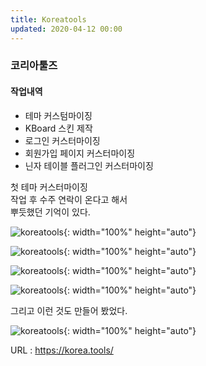 ```yaml
---
title: Koreatools
updated: 2020-04-12 00:00
---
```


### 코리아툴즈
  
#### 작업내역
- 테마 커스텀마이징
- KBoard 스킨 제작
- 로그인 커스터마이징
- 회원가입 페이지 커스터마이징
- 닌자 테이블 플러그인 커스터마이징
  
첫 테마 커스터마이징  
작업 후 수주 연락이 온다고 해서  
뿌듯했던 기억이 있다.  
  
![koreatools](https://github.com/project0210/project0210.github.io/blob/master/_posts/koreatools/001.png?raw=true){: width="100%" height="auto"}
  
![koreatools](https://github.com/project0210/project0210.github.io/blob/master/_posts/koreatools/002.png?raw=true){: width="100%" height="auto"}
  
![koreatools](https://github.com/project0210/project0210.github.io/blob/master/_posts/koreatools/002-1.png?raw=true){: width="100%" height="auto"}
  
![koreatools](https://github.com/project0210/project0210.github.io/blob/master/_posts/koreatools/003.png?raw=true){: width="100%" height="auto"}
  
그리고
이런 것도 만들어 봤었다.
  
![koreatools](https://github.com/project0210/project0210.github.io/blob/master/_posts/koreatools/003.png?raw=true){: width="100%" height="auto"}
  
URL : https://korea.tools/